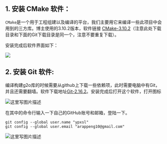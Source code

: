 ## 1. 安装 CMake 软件：

`CMake`是一个用于工程组建以及编译的平台，我们主要用它来编译一些此项目中会用到的三方库。博主使用的3.10.2版本，软件链接 [CMake-3.10.2](https://download.csdn.net/download/o_ha_yo_yepeng/10371578)（注意此处下载目录和下面的Git下载目录是同一个，注意不要重复下载）。

安装完成后软件界面如下：

  ![](https://img-blog.csdn.net/20180424190927699?watermark/2/text/aHR0cHM6Ly9ibG9nLmNzZG4ubmV0L29faGFfeW9feWVwZW5n/font/5a6L5L2T/fontsize/400/fill/I0JBQkFCMA==/dissolve/70)

## 2. 安装 Git 软件:

编译构建g2o库的时候需要从github上下载一些依赖项，此时需要电脑中有Git，并且还需要翻墙。软件下载地址[Git-2.16.2](https://download.csdn.net/download/o_ha_yo_yepeng/10371578)。安装完成后打开这个软件，打开图标

![这里写图片描述](https://img-blog.csdn.net/20180424190905282?watermark/2/text/aHR0cHM6Ly9ibG9nLmNzZG4ubmV0L29faGFfeW9feWVwZW5n/font/5a6L5L2T/fontsize/400/fill/I0JBQkFCMA==/dissolve/70)

在其中的命令行输入一下自己的GitHub账号和邮箱，登陆一下。

```git
git config --global user.name "ypxsl" 
git config --global user.email "arappeng10@gmail.com"
```

![这里写图片描述](https://img-blog.csdn.net/20180424191120603?watermark/2/text/aHR0cHM6Ly9ibG9nLmNzZG4ubmV0L29faGFfeW9feWVwZW5n/font/5a6L5L2T/fontsize/400/fill/I0JBQkFCMA==/dissolve/70)
